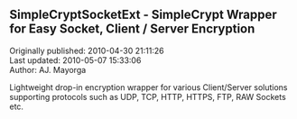 ## SimpleCryptSocketExt - SimpleCrypt Wrapper for Easy Socket, Client / Server Encryption  
Originally published: 2010-04-30 21:11:26  
Last updated: 2010-05-07 15:33:06  
Author: AJ. Mayorga  
  
Lightweight drop-in encryption wrapper for various Client/Server solutions supporting 
protocols such as UDP, TCP, HTTP, HTTPS, FTP, RAW Sockets etc.